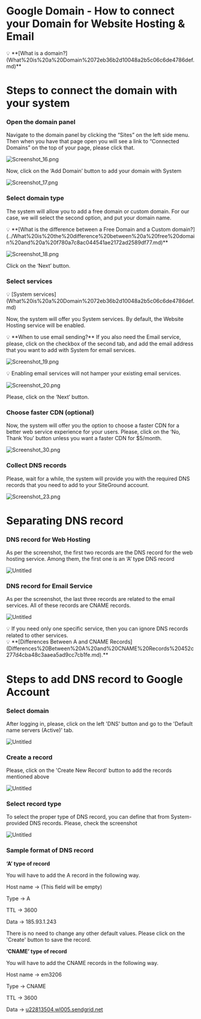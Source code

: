 # Google Domain - How to connect your  Domain for Website Hosting & Email

<aside>
💡 **[What is a domain?](What%20is%20a%20Domain%2072eb36b2d10048a2b5c06c6de4786def.md)**

</aside>

# Steps to connect the domain with your system

### Open the domain panel

Navigate to the domain panel by clicking the “Sites” on the left side menu. Then when you have that page open you will see a link to “Connected Domains” on the top of your page, please click that. 

![Screenshot_16.png](Google%20Domain%20-%20How%20to%20connect%20your%20Domain%20for%20Web%20660a58dd503d48cba9e7a194e72a1077/Screenshot_16.png)

Now, click on the ‘Add Domain’ button to add your domain with System

![Screenshot_17.png](Google%20Domain%20-%20How%20to%20connect%20your%20Domain%20for%20Web%20660a58dd503d48cba9e7a194e72a1077/Screenshot_17.png)

### Select domain type

The system will allow you to add a free domain or custom domain. For our case, we will select the second option, and put your domain name.

<aside>
💡 **[What is the difference between a Free Domain and a Custom domain?](../What%20is%20the%20difference%20between%20a%20free%20domain%20and%20a%20f780a7c8ac044541ae2172ad2589df77.md)**

</aside>

![Screenshot_18.png](Google%20Domain%20-%20How%20to%20connect%20your%20Domain%20for%20Web%20660a58dd503d48cba9e7a194e72a1077/Screenshot_18.png)

Click on the ‘Next’ button. 

### Select services

<aside>
💡 [System services](What%20is%20a%20Domain%2072eb36b2d10048a2b5c06c6de4786def.md)

</aside>

Now, the system will offer you System services. By default, the Website Hosting service will be enabled.

<aside>
💡 **When to use email sending?**
If you also need the Email service, please, click on the checkbox of the second tab, and add the email address that you want to add with System for email services.

</aside>

![Screenshot_19.png](Google%20Domain%20-%20How%20to%20connect%20your%20Domain%20for%20Web%20660a58dd503d48cba9e7a194e72a1077/Screenshot_19.png)

<aside>
💡 Enabling email services will not hamper your existing email services.

</aside>

![Screenshot_20.png](Google%20Domain%20-%20How%20to%20connect%20your%20Domain%20for%20Web%20660a58dd503d48cba9e7a194e72a1077/Screenshot_20.png)

Please, click on the ‘Next’ button. 

### Choose faster CDN (optional)

Now, the system will offer you the option to choose a faster CDN for a better web service experience for your users. Please, click on the ‘No, Thank You’ button unless you want a faster CDN for $5/month.

![Screenshot_30.png](Google%20Domain%20-%20How%20to%20connect%20your%20Domain%20for%20Web%20660a58dd503d48cba9e7a194e72a1077/Screenshot_30.png)

### Collect DNS records

Please, wait for a while, the system will provide you with the required DNS records that you need to add to your SiteGround account.

![Screenshot_23.png](Google%20Domain%20-%20How%20to%20connect%20your%20Domain%20for%20Web%20660a58dd503d48cba9e7a194e72a1077/Screenshot_23.png)

# Separating DNS record

### DNS record for Web Hosting

As per the screenshot, the first two records are the DNS record for the web hosting service. Among them, the first one is an ‘A’ type DNS record

![Untitled](How%20to%20connect%20Domain%20with%20System%209cba3b5055774ff48d089f03590a9c97/Untitled%202.png)

### DNS record for Email Service

As per the screenshot, the last three records are related to the email services. All of these records are CNAME records.

![Untitled](How%20to%20connect%20Domain%20with%20System%209cba3b5055774ff48d089f03590a9c97/Untitled%203.png)

<aside>
💡 If you need only one specific service, then you can ignore DNS records related to other services.

</aside>

<aside>
💡 **[Differences Between A and CNAME Records](Differences%20Between%20A%20and%20CNAME%20Records%20452c277d4cba48c3aaea5ad9cc7cb1fe.md).**

</aside>

# Steps to add DNS record to Google Account

### Select domain

After logging in, please, click on the left 'DNS' button and go to the 'Default name servers (Active)' tab.

![Untitled](Google%20Domain%20-%20How%20to%20connect%20your%20Domain%20for%20Web%20660a58dd503d48cba9e7a194e72a1077/Untitled.png)

### Create a record

Please, click on the 'Create New Record' button to add the records mentioned above

![Untitled](Google%20Domain%20-%20How%20to%20connect%20your%20Domain%20for%20Web%20660a58dd503d48cba9e7a194e72a1077/Untitled%201.png)

### Select record type

To select the proper type of DNS record, you can define that from System-provided DNS records. Please, check the screenshot

![Untitled](Afrihost%20-%20How%20to%20connect%20your%20Domain%20for%20Website%20%203e25ff1f614044f78542f8bf452d40d1/Untitled%205.png)

### Sample format of DNS record

**‘A’ type of record**

You will have to add the A record in the following way.

Host name ->  (This field will be empty)

Type -> A

TTL ->  3600

Data -> 185.93.1.243

There is no need to change any other default values. Please click on the 'Create' button to save the record.

**‘CNAME’ type of record**

You will have to add the CNAME records in the following way.

Host name ->  em3206

Type -> CNAME

TTL ->  3600

Data -> [u22813504.wl005.sendgrid.net](http://u22813504.wl005.sendgrid.net/)